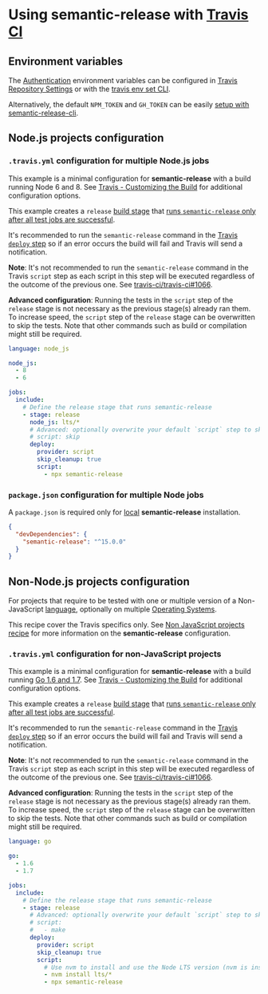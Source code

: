 # Using semantic-release with [Travis CI](https://travis-ci.org)

## Environment variables

The [Authentication](../usage/ci-configuration.md#authentication) environment variables can be configured in [Travis Repository Settings](https://docs.travis-ci.com/user/environment-variables/#defining-variables-in-repository-Settings) or with the [travis env set CLI](https://github.com/travis-ci/travis.rb#env).

Alternatively, the default `NPM_TOKEN` and `GH_TOKEN` can be easily [setup with semantic-release-cli](../usage/getting-started.md#getting-started).

## Node.js projects configuration

### `.travis.yml` configuration for multiple Node.js jobs

This example is a minimal configuration for **semantic-release** with a build running Node 6 and 8. See [Travis - Customizing the Build](https://docs.travis-ci.com/user/customizing-the-build) for additional configuration options.

This example creates a `release` [build stage](https://docs.travis-ci.com/user/build-stages) that [runs `semantic-release` only after all test jobs are successful](../usage/ci-configuration.md#run-semantic-release-only-after-all-tests-succeeded).

It's recommended to run the `semantic-release` command in the [Travis `deploy` step](https://docs.travis-ci.com/user/customizing-the-build/#The-Build-Lifecycle) so if an error occurs the build will fail and Travis will send a notification.

**Note**: It's not recommended to run the `semantic-release` command in the Travis `script` step as each script in this step will be executed regardless of the outcome of the previous one. See [travis-ci/travis-ci#1066](https://github.com/travis-ci/travis-ci/issues/1066).

**Advanced configuration**: Running the tests in the `script` step of the `release` stage is not necessary as the previous stage(s) already ran them. To increase speed, the `script` step of the `release` stage can be overwritten to skip the tests. Note that other commands such as build or compilation might still be required.

```yaml
language: node_js

node_js:
  - 8
  - 6

jobs:
  include:
    # Define the release stage that runs semantic-release
    - stage: release
      node_js: lts/*
      # Advanced: optionally overwrite your default `script` step to skip the tests
      # script: skip
      deploy:
        provider: script
        skip_cleanup: true
        script:
          - npx semantic-release
```

### `package.json` configuration for multiple Node jobs

A `package.json` is required only for [local](../usage/installation.md#local-installation) **semantic-release** installation.

```json
{
  "devDependencies": {
    "semantic-release": "^15.0.0"
  }
}
```

## Non-Node.js projects configuration

For projects that require to be tested with one or multiple version of a Non-JavaScript [language](https://docs.travis-ci.com/user/languages), optionally on multiple [Operating Systems](https://docs.travis-ci.com/user/multi-os).

This recipe cover the Travis specifics only. See [Non JavaScript projects recipe](../support/FAQ.md#can-i-use-semantic-release-to-publish-non-javascript-packages) for more information on the **semantic-release** configuration.

### `.travis.yml` configuration for non-JavaScript projects

This example is a minimal configuration for **semantic-release** with a build running [Go 1.6 and 1.7](https://docs.travis-ci.com/user/languages/go). See [Travis - Customizing the Build](https://docs.travis-ci.com/user/customizing-the-build) for additional configuration options.

This example creates a `release` [build stage](https://docs.travis-ci.com/user/build-stages) that [runs `semantic-release` only after all test jobs are successful](../usage/ci-configuration.md#run-semantic-release-only-after-all-tests-succeeded).

It's recommended to run the `semantic-release` command in the [Travis `deploy` step](https://docs.travis-ci.com/user/customizing-the-build/#The-Build-Lifecycle) so if an error occurs the build will fail and Travis will send a notification.

**Note**: It's not recommended to run the `semantic-release` command in the Travis `script` step as each script in this step will be executed regardless of the outcome of the previous one. See [travis-ci/travis-ci#1066](https://github.com/travis-ci/travis-ci/issues/1066).

**Advanced configuration**: Running the tests in the `script` step of the `release` stage is not necessary as the previous stage(s) already ran them. To increase speed, the `script` step of the `release` stage can be overwritten to skip the tests. Note that other commands such as build or compilation might still be required.

```yaml
language: go

go:
  - 1.6
  - 1.7

jobs:
  include:
    # Define the release stage that runs semantic-release
    - stage: release
      # Advanced: optionally overwrite your default `script` step to skip the tests
      # script:
      #   - make
      deploy:
        provider: script
        skip_cleanup: true
        script:
          # Use nvm to install and use the Node LTS version (nvm is installed on all Travis images)
          - nvm install lts/*
          - npx semantic-release
```
